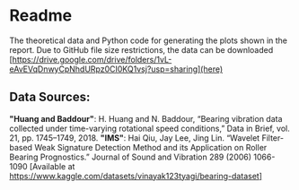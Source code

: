 # Readme

The theoretical data and Python code for generating the plots shown in the report. Due to GitHub file size restrictions, the data can be downloaded [https://drive.google.com/drive/folders/1vL-eAvEVqDnwyCpNhdURpz0CI0KQ1vsj?usp=sharing](here)

## Data Sources:

**"Huang and Baddour"**: H. Huang and N. Baddour, “Bearing vibration data collected under time-varying rotational speed conditions,” Data in Brief, vol. 21, pp. 1745–1749, 2018.
**"IMS"**: Hai Qiu, Jay Lee, Jing Lin. “Wavelet Filter-based Weak Signature Detection Method and its Application on Roller Bearing Prognostics.” Journal of Sound and Vibration 289 (2006) 1066-1090 [Available at https://www.kaggle.com/datasets/vinayak123tyagi/bearing-dataset]